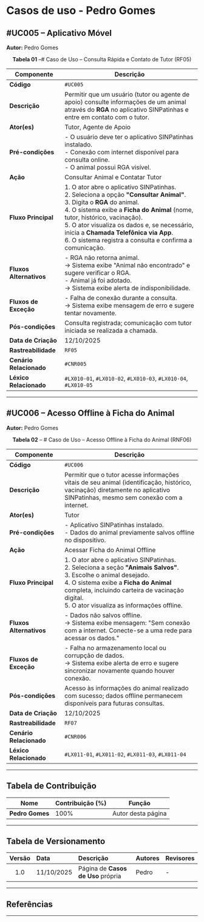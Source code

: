 # Casos de uso - Pedro Gomes

## #UC005 – Aplicativo Móvel

**Autor:** Pedro Gomes

<a id="uc005"></a>

<font><p style="text-align: center">**Tabela 01** –# Caso de Uso – Consulta Rápida e Contato de Tutor (RF05)

| **Componente** | **Descrição** |
|----------------|----------------|
| **Código** | `#UC005` |
| **Descrição** | Permitir que um usuário (tutor ou agente de apoio) consulte informações de um animal através do **RGA** no aplicativo SINPatinhas e entre em contato com o tutor. |
| **Ator(es)** | Tutor, Agente de Apoio |
| **Pré-condições** | - O usuário deve ter o aplicativo SINPatinhas instalado.<br>- Conexão com internet disponível para consulta online.<br>- O animal possui RGA visível. |
| **Ação** | Consultar Animal e Contatar Tutor |
| **Fluxo Principal** | 1. O ator abre o aplicativo SINPatinhas.<br>2. Seleciona a opção **"Consultar Animal"**.<br>3. Digita o **RGA** do animal.<br>4. O sistema exibe a **Ficha do Animal** (nome, tutor, histórico, vacinação).<br>5. O ator visualiza os dados e, se necessário, inicia a **Chamada Telefônica via App**.<br>6. O sistema registra a consulta e confirma a comunicação. |
| **Fluxos Alternativos** | - RGA não retorna animal.<br>→ Sistema exibe "Animal não encontrado" e sugere verificar o RGA.<br>- Animal já foi adotado.<br>→ Sistema exibe alerta de indisponibilidade. |
| **Fluxos de Exceção** | - Falha de conexão durante a consulta.<br>→ Sistema exibe mensagem de erro e sugere tentar novamente. |
| **Pós-condições** | Consulta registrada; comunicação com tutor iniciada se realizada a chamada. |
| **Data de Criação** | 12/10/2025 |
| **Rastreabilidade** | `RF05` |
| **Cenário Relacionado** | `#CNR005` |
| **Léxico Relacionado** | `#LX010-01`, `#LX010-02`, `#LX010-03`, `#LX010-04`, `#LX010-05` |

---

## #UC006 – Acesso Offline à Ficha do Animal

**Autor:** Pedro Gomes

<a id="uc006"></a>

<font><p style="text-align: center">**Tabela 02** – # Caso de Uso – Acesso Offline à Ficha do Animal (RNF06)

| **Componente** | **Descrição** |
|----------------|----------------|
| **Código** | `#UC006` |
| **Descrição** | Permitir que o tutor acesse informações vitais de seu animal (identificação, histórico, vacinação) diretamente no aplicativo SINPatinhas, mesmo sem conexão com a internet. |
| **Ator(es)** | Tutor |
| **Pré-condições** | - Aplicativo SINPatinhas instalado.<br>- Dados do animal previamente salvos offline no dispositivo. |
| **Ação** | Acessar Ficha do Animal Offline |
| **Fluxo Principal** | 1. O ator abre o aplicativo SINPatinhas.<br>2. Seleciona a seção **"Animais Salvos"**.<br>3. Escolhe o animal desejado.<br>4. O sistema exibe a **Ficha do Animal** completa, incluindo carteira de vacinação digital.<br>5. O ator visualiza as informações offline. |
| **Fluxos Alternativos** | - Dados não salvos offline.<br>→ Sistema exibe mensagem: "Sem conexão com a internet. Conecte-se a uma rede para acessar os dados." |
| **Fluxos de Exceção** | - Falha no armazenamento local ou corrupção de dados.<br>→ Sistema exibe alerta de erro e sugere sincronizar novamente quando houver conexão. |
| **Pós-condições** | Acesso às informações do animal realizado com sucesso; dados offline permanecem disponíveis para futuras consultas. |
| **Data de Criação** | 12/10/2025 |
| **Rastreabilidade** | `RF07` |
| **Cenário Relacionado** | `#CNR006` |
| **Léxico Relacionado** | `#LX011-01`, `#LX011-02`, `#LX011-03`, `#LX011-04` |

---

## Tabela de Contribuição

| Nome | Contribuição (%) | Função |
|------|------------------|--------|
| **Pedro Gomes** | 100% | Autor desta página |

---

## Tabela de Versionamento

| Versão | Data | Descrição | Autores | Revisores |
|:------:|:-----------|:-------------------------------------------|:--------|:-----------|
| 1.0 | 11/10/2025 | Página de **Casos de Uso** própria | Pedro | - |

---

## Referências  


---
